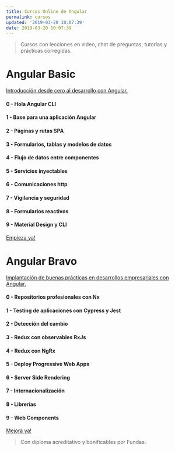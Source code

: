 ```yaml
---
title: Cursos Online de Angular
permalink: cursos
updated: '2019-03-20 10:07:39'
date: 2019-03-20 10:07:39
---
```


> Cursos con lecciones en video, chat de preguntas, tutorías y prácticas corregidas.

# Angular Basic

[Introducción desde cero al desarrollo con Angular.](https://www.trainingit.es/curso-angular-basico/?promo=meetup10&af=abasalo)

#### 0 - Hola Angular CLI

#### 1 - Base para una aplicación Angular

#### 2 - Páginas y rutas SPA

#### 3 - Formularios, tablas y modelos de datos

#### 4 - Flujo de datos entre componentes

#### 5 - Servicios inyectables

#### 6 - Comunicaciones http

#### 7 - Vigilancia y seguridad

#### 8 - Formularios reactivos

#### 9 - Material Design y CLI

[Empieza ya!](https://www.trainingit.es/curso-angular-basico/?promo=meetup10&af=abasalo)

# Angular Bravo

[Implantación de buenas prácticas en desarrollos empresariales con Angular.](https://www.trainingit.es/curso-angular-alto-rendimiento/?promo=meetup10&af=abasalo/)

#### 0 - Repositorios profesionales con Nx

#### 1 - Testing de aplicaciones con Cypress y Jest

#### 2 - Detección del cambio

#### 3 - Redux con observables RxJs

#### 4 - Redux con NgRx

#### 5 - Deploy Progressive Web Apps

#### 6 - Server Side Rendering

#### 7 - Internacionalización

#### 8 - Librerías

#### 9 - Web Components

[Mejora ya!](https://www.trainingit.es/curso-angular-basico/?promo=meetup10&af=abasalo)


> Con diploma acreditativo y bonificables por Fundae.